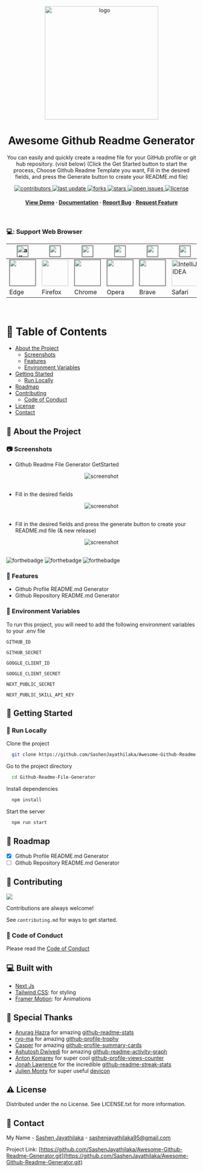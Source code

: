<div align="center">

  <img src="https://dl.dropboxusercontent.com/scl/fi/n38m6skphjqktvxruhed7/5b85ea21472c504d5e2b8257fae9.png?rlkey=05tm180nt0qfxk35hxk9fisp2&dl=0" alt="logo" width="300" height="auto" />
  <h1>
Awesome Github Readme Generator
</h1>
  
  <p>
You can easily and quickly create a readme file for your GitHub profile or git hub repository. (visit below) (Click the Get Started button to start the process, Choose Github Readme Template you want, Fill in the desired fields, and press the Generate button to create your README.md file)
  </p>
  
  
<!-- Badges -->
<p>
  <a href="https://github.com/SashenJayathilaka/Awesome-Github-Readme-Generator/graphs/contributors">
    <img src="https://img.shields.io/github/contributors/SashenJayathilaka/Awesome-Github-Readme-Generator" alt="contributors" />
  </a>
  <a href="">
    <img src="https://img.shields.io/github/last-commit/SashenJayathilaka/Awesome-Github-Readme-Generator" alt="last update" />
  </a>
  <a href="https://github.com/SashenJayathilaka/Awesome-Github-Readme-Generator/network/members">
    <img src="https://img.shields.io/github/forks/SashenJayathilaka/Awesome-Github-Readme-Generator" alt="forks" />
  </a>
  <a href="https://github.com/SashenJayathilaka/Github-Readme-File-Generator/stargazers">
    <img src="https://img.shields.io/github/stars/SashenJayathilaka/Awesome-Github-Readme-Generator" alt="stars" />
  </a>
  <a href="https://github.com/SashenJayathilaka/Github-Readme-File-Generator/issues/">
    <img src="https://img.shields.io/github/issues/SashenJayathilaka/Awesome-Github-Readme-Generator" alt="open issues" />
  </a>
  <a href="https://github.com/SashenJayathilaka/Github-Readme-File-Generator/blob/master/LICENSE">
    <img src="https://img.shields.io/github/license/SashenJayathilaka/Awesome-Github-Readme-Generator" alt="license" />
  </a>
</p>
   
<h4>
    <a href="https://git-readme-generator.vercel.app">View Demo</a>
  <span> · </span>
    <a href="https://github.com/SashenJayathilaka/Awesome-Github-Readme-Generator/blob/main/README.md">Documentation</a>
  <span> · </span>
    <a href="https://github.com/SashenJayathilaka/Awesome-Github-Readme-Generator/issues/">Report Bug</a>
  <span> · </span>
    <a href="https://github.com/SashenJayathilaka/Awesome-Github-Readme-Generator/issues/">Request Feature</a>
  </h4>
</div>

<br />

### 💻: Support Web Browser

| <a href=""><img alt="allow" src="https://dl.dropboxusercontent.com/s/0gs6j6nwogux046/R.png" width="30"></a>      | <a href=""><img alt="" src="https://dl.dropboxusercontent.com/s/0gs6j6nwogux046/R.png" width="30"></a>                                                               | <a href=""><img alt="" src="https://dl.dropboxusercontent.com/s/0gs6j6nwogux046/R.png" width="30"></a>           | <a href=""><img alt="" src="https://dl.dropboxusercontent.com/s/0gs6j6nwogux046/R.png" width=30></a>           | <a href=""><img alt="" src="https://dl.dropboxusercontent.com/s/0gs6j6nwogux046/R.png" width=30></a>          | <a href=""><img alt="" src="https://dl.dropboxusercontent.com/s/0gs6j6nwogux046/R.png" width=30></a>                                                                              |
| ---------------------------------------------------------------------------------------------------------------- | -------------------------------------------------------------------------------------------------------------------------------------------------------------------- | ---------------------------------------------------------------------------------------------------------------- | -------------------------------------------------------------------------------------------------------------- | ------------------------------------------------------------------------------------------------------------- | --------------------------------------------------------------------------------------------------------------------------------------------------------------------------------- |
| <a href=""><img alt="" src="https://dl.dropboxusercontent.com/s/ysnbzzggpchkgmj/R%20%281%29.png" width="70"></a> | <a href="gui-tool-tutorials/github-windows-vs2017-tutorial.md"><img alt="" src="https://dl.dropboxusercontent.com/s/lmelfwuzwern3or/R%20%282%29.png" width="70"></a> | <a href=""><img alt="" src="https://dl.dropboxusercontent.com/s/7jse0uey2ftitnw/R%20%283%29.png" width="70"></a> | <a href=""><img alt="" src="https://dl.dropboxusercontent.com/s/72ba19otqbovwh7/R%20%286%29.png" width=70></a> | <a href=""><img alt="" src="https://dl.dropboxusercontent.com/s/kc9qmb8yzjv6pss/Brave_logo.png" width=70></a> | <a href="gui-tool-tutorials/github-windows-intellij-tutorial.md"><img alt="IntelliJ IDEA" src="https://dl.dropboxusercontent.com/s/0oxrf3pld35mxgh/R%20%285%29.png" width=70></a> |
| Edge                                                                                                             | Firefox                                                                                                                                                              | Chrome                                                                                                           | Opera                                                                                                          | Brave                                                                                                         | Safari                                                                                                                                                                            |

<br />

<!-- Table of Contents -->

# :notebook_with_decorative_cover: Table of Contents

- [About the Project](#star2-about-the-project)
  - [Screenshots](#camera-screenshots)
  - [Features](#dart-features)
  - [Environment Variables](#key-environment-variables)
- [Getting Started](#toolbox-getting-started)
  - [Run Locally](#running-run-locally)
- [Roadmap](#compass-roadmap)
- [Contributing](#wave-contributing)
  - [Code of Conduct](#scroll-code-of-conduct)
- [License](#warning-license)
- [Contact](#handshake-contact)

<!-- About the Project -->

## :star2: About the Project

<!-- Screenshots -->

### :camera: Screenshots

- Github Readme File Generator GetStarted
<div align="center"> 
  <img src="https://github.com/teamedwardforever/awesome-readme-template-1/blob/main/assets/ezgif-5-2a876de248.gif?raw=true" alt="screenshot" />
</div>

<br />

- Fill in the desired fields
<div align="center"> 
  <img src="https://github.com/teamedwardforever/awesome-readme-template-1/blob/main/assets/ezgif-5-d3142c792b.gif?raw=true" alt="screenshot" />
</div>

<br />

- Fill in the desired fields and press the generate button to create your README.md file (& new release)
<div align="center"> 
  <img src="https://github.com/teamedwardforever/awesome-readme-template-1/blob/main/assets/ezgif-5-902eb787ef.gif?raw=true" alt="screenshot" />
</div>

<br />

![forthebadge](https://forthebadge.com/images/badges/built-with-love.svg)
![forthebadge](https://forthebadge.com/images/badges/for-you.svg)
![forthebadge](https://forthebadge.com/images/badges/powered-by-coffee.svg)

<!-- Features -->

### :dart: Features

- Github Profile README.md Generator
- Github Repository README.md Generator

<!-- Env Variables -->

### :key: Environment Variables

To run this project, you will need to add the following environment variables to your .env file

`GITHUB_ID`

`GITHUB_SECRET`

`GOOGLE_CLIENT_ID`

`GOOGLE_CLIENT_SECRET`

`NEXT_PUBLIC_SECRET`

`NEXT_PUBLIC_SKILL_API_KEY`

<!-- Getting Started -->

## :toolbox: Getting Started

<!-- Run Locally -->

### :running: Run Locally

Clone the project

```bash
  git clone https://github.com/SashenJayathilaka/Awesome-Github-Readme-Generator.git
```

Go to the project directory

```bash
  cd Github-Readme-File-Generator
```

Install dependencies

```bash
  npm install
```

Start the server

```bash
  npm run start
```

<!-- Roadmap -->

## :compass: Roadmap

- [x] Github Profile README.md Generator
- [ ] Github Repository README.md Generator

<!-- Contributing -->

## :wave: Contributing

<a href="https://github.com/Louis3797/awesome-readme-template/graphs/contributors">
  <img src="https://contrib.rocks/image?repo=Louis3797/awesome-readme-template" />
</a>

Contributions are always welcome!

See `contributing.md` for ways to get started.

<!-- Code of Conduct -->

### :scroll: Code of Conduct

Please read the [Code of Conduct](https://github.com/SashenJayathilaka/Github-Readme-File-Generator/blob/main/CODE_OF_CONDUCT.md)

## 💻 Built with

- [Next Js](https://nextjs.org/)
- [Tailwind CSS](https://tailwindcss.com/): for styling
- [Framer Motion](https://www.framer.com/motion/): for Animations

## 🙇 Special Thanks

- [Anurag Hazra](https://github.com/anuraghazra) for amazing [github-readme-stats](https://github.com/anuraghazra/github-readme-stats)
- [ryo-ma](https://github.com/ryo-ma) for amazing [github-profile-trophy](https://github.com/ryo-ma/github-profile-trophy)
- [Casper](https://github.com/vn7n24fzkq) for amazing [github-profile-summary-cards](https://github.com/vn7n24fzkq/github-profile-summary-cards)
- [Ashutosh Dwivedi](https://github.com/Ashutosh007100) for amazing [github-readme-activity-graph](https://github.com/Ashutosh00710/github-readme-activity-graph)
- [Anton Komarev](https://github.com/antonkomarev) for super cool [github-profile-views-counter](https://github.com/antonkomarev/github-profile-views-counter)
- [Jonah Lawrence](https://github.com/DenverCoder1) for the incredible [github-readme-streak-stats](https://github.com/DenverCoder1/github-readme-streak-stats)
- [Julien Monty](https://github.com/konpa) for super useful [devicon](https://github.com/konpa/devicon)

<!-- License -->

## :warning: License

Distributed under the no License. See LICENSE.txt for more information.

<!-- Contact -->

## :handshake: Contact

My Name - [Sashen Jayathilaka](https://twitter.com/SashenHasinduJ) - sashenjayathilaka95@gmail.com

Project Link: [https://github.com/SashenJayathilaka/Awesome-Github-Readme-Generator.git](https://github.com/SashenJayathilaka/Awesome-Github-Readme-Generator.git)
